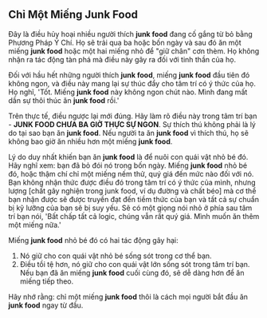 ## Chỉ Một Miếng Junk Food

Đây là điều hủy hoại nhiều người thích **junk food** đang cố gắng từ bỏ bằng Phương Pháp Ý Chí. Họ sẽ trải qua ba hoặc bốn ngày và sau đó ăn một miếng **junk food** hoặc một hai miếng nhỏ để "giữ chân" cơn thèm. Họ không nhận ra tác động tàn phá mà điều này gây ra đối với tinh thần của họ.

Đối với hầu hết những người thích **junk food**, miếng **junk food** đầu tiên đó không ngon, và điều này mang lại sự thúc đẩy cho tâm trí có ý thức của họ. Họ nghĩ, 'Tốt. Miếng **junk food** này không ngon chút nào. Mình đang mất dần sự thôi thúc ăn **junk food** rồi.'

Trên thực tế, điều ngược lại mới đúng. Hãy làm rõ điều này trong tâm trí bạn - **JUNK FOOD CHƯA BA GIỜ THỰC SỰ NGON**. Sự thích thú không phải là lý do tại sao bạn ăn **junk food**. Nếu người ta ăn **junk food** vì thích thú, họ sẽ không bao giờ ăn nhiều hơn một miếng **junk food**.

Lý do duy nhất khiến bạn ăn **junk food** là để nuôi con quái vật nhỏ bé đó. Hãy nghĩ xem: bạn đã bỏ đói nó trong bốn ngày. Miếng **junk food** nhỏ bé đó, hoặc thậm chí chỉ một miếng nếm thử, quý giá đến mức nào đối với nó. Bạn không nhận thức được điều đó trong tâm trí có ý thức của mình, nhưng lượng [chất gây nghiện trong junk food, ví dụ đường và chất béo] mà cơ thể bạn nhận được sẽ được truyền đạt đến tiềm thức của bạn và tất cả sự chuẩn bị kỹ lưỡng của bạn sẽ bị suy yếu. Sẽ có một giọng nói nhỏ ở phía sau tâm trí bạn nói, 'Bất chấp tất cả logic, chúng vẫn rất quý giá. Mình muốn ăn thêm một miếng nữa.'

Miếng **junk food** nhỏ bé đó có hai tác động gây hại:

1. Nó giữ cho con quái vật nhỏ bé sống sót trong cơ thể bạn.
2. Điều tồi tệ hơn, nó giữ cho con quái vật lớn sống sót trong tâm trí bạn. Nếu bạn đã ăn miếng **junk food** cuối cùng đó, sẽ dễ dàng hơn để ăn miếng tiếp theo.

Hãy nhớ rằng: chỉ một miếng **junk food** thôi là cách mọi người bắt đầu ăn **junk food** ngay từ đầu.